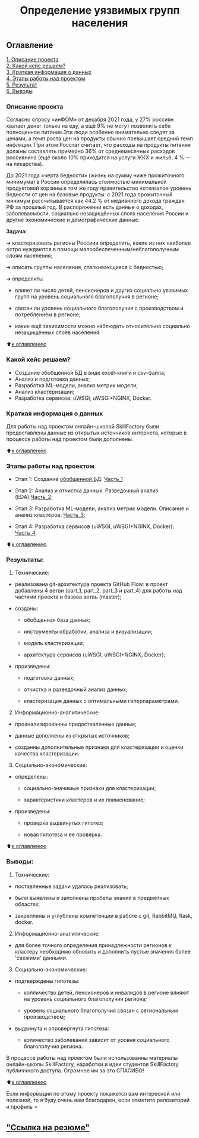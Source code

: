 # <center>Определение уязвимых групп населения

## Оглавление  
[1. Описание проекта](.README.md#Описание-проекта)  
[2. Какой кейс решаем?](.README.md#Какой-кейс-решаем)  
[3. Краткая информация о данных](.README.md#Краткая-информация-о-данных)  
[4. Этапы работы над проектом](.README.md#Этапы-работы-над-проектом)  
[5. Результат](.README.md#Результат)    
[6. Выводы](.README.md#Выводы) 

### Описание проекта  

 Согласно опросу «инФОМ» от декабря 2021 года, у 27% россиян хватает денег только на еду, а ещё 9% не могут позволить себе полноценное питание.Эти люди особенно внимательно следят за ценами, а темп роста  цен на продукты обычно превышает средний темп инфляции. При этом Росстат считает, что расходы на продукты питания должны составлять примерно 36% от среднемесячных расходов россиянина (ещё около 10% приходится на услуги ЖКХ и жильё, 4 % — на лекарства). 

 До 2021 года «черта бедности» (жизнь на сумму ниже прожиточного минимума) в России определялась стоимостью минимальной продуктовой корзины.в том же году правительство «отвязало» уровень бедности от цен на базовые продукты: с 2021 года прожиточный минимум рассчитывается как 44.2 % от медианного дохода граждан РФ за прошлый год. В распоряжении есть данные о доходах, заболеваемости, социально незащищённых слоях населения России и другие экономические и демографические данные.

 **Задача:**
  
  ➔ кластеризовать регионы Россиии определить, какие из них наиболее остро нуждаются в помощи малообеспеченным/неблагополучным слоям населения;

  ➔ описать группы населения, сталкивающиеся с бедностью;

  ➔ определить:
  
   - влияет ли число детей, пенсионеров и других социально уязвимых групп на уровень социального благополучия в регионе;
    
   - связан ли уровень социального благополучия с производством и потреблением в регионе;
    
   - какие ещё зависимости можно наблюдать относительно социально незащищённых слоёв населения.

:arrow_up:[к оглавлению](_)


### Какой кейс решаем?   

  - Создание обобщенной БД в виде excel-книги и csv-файла; 
  - Анализ и подготовка данных;
  - Разработка ML-модели, анализ метрик модели;
  - Анализ кластеризации;
  - Разработка сервисов: uWSGI, uWSGI+NGINX, Docker.



### Краткая информация о данных

Для работы над проектом онлайн-школой SkillFactory были предоставлены данные из открытых источников интернета, которые в процессе работы над проектом были дополнены.

  
:arrow_up:[к оглавлению](.README.md#Оглавление)


### Этапы работы над проектом  

* Этап 1: Создание [обобщенной БД](./data/soc_pasport.xlsx): [Часть_1](./Part_1)

* Этап 2: Анализ и отчистка данных. Разведочный анализ (EDA):[Часть_2](./Part_2);

* Этап 3: Разработка ML-модели, анализ метрик модели. Описание и анализ кластеров: [Часть_3](./Part_3);

* Этап 4: Разработка сервисов (uWSGI, uWSGI+NGINX, Docker): [Часть_4](./Part_4).



:arrow_up:[к оглавлению](.README.md#Оглавление)


### Результаты: 

  1. Технические:
  
   * реализована git-архитектура проекта GitHub Flow: в проект добавлены 4 ветви (part_1, part_2, part_3 и part_4) для работы над частями проекта и базова ветвь (master);

   * созданы:
   
     - обобщенная база данных;
    
     - инструменты обработки, анализа и визуализации;

     - модель кластеризации;

     - архитектура сервисов (uWSGI, uWSGI+NGINX, Docker);
    
   * произведены:
   
     - подготовка данных;

     - отчистка и разведочный анализ данных;

     - кластеризация данных с оптимальными гиперпараметрами.
  
  2. Информационно-аналитические:
  
   * проанализированны предоставленные данные;

   * данные дополнены из открытых источников;

   * созданны дополнительные признаки для кластеризации и оценки качества кластеризации.
  
  3. Социально-экономические:
  
   * определены:
   
     - социально-значимые признаки для кластеризации;

     - характеристики кластеров и их поименование;
    
   * произведены:

     - проверка выдвинутых гипотез;

     - новая гипотеза и ее проверка. 


:arrow_up:[к оглавлению](.README.md#Оглавление)

### Выводы:

  1. Технические:
  
   * поставленные задачи удалось реализовать;

   * были выявлены и заполнены пробелы знаний в предметных областях;

   * закреплены и углублены компетенции в работе с git, RabbitMQ, flask, docker.
  
  2. Информационно-аналитические:
    
   * для более точного определения принадлежности регионов к кластеру необходимо обновить и дополнить пустые значения более 'свежими' данными.
  
  3. Социально-экономические:

   * подтверждены гипотезы:
   
     - колличество детей, пенсионеров и инвалидов в регионе влияют на уровень социального благополучия региона;

     - уровень социального благополучия связан с региональным производством;
     
   * выдвинута и опровергнута гипотеза:
    
     - количество заболеваний зависит от уровня социального благополучия региона.
          

В процессе работы над проектом были использованны  материалы онлайн-школы SkillFactory, наработки и идеи студентов SkillFactory публиччного доступа. Огромное им за это СПАСИБО!

:arrow_up:[к оглавлению](.README.md#Оглавление)


Если информация по этому проекту покажется вам интересной или полезной, то я буду очень вам благодарен, если отметите репозиторий и профиль ⭐️


## ["Ссылка на резюме"](https://kansk.hh.ru/resume/f3540f86ff097e4b7c0039ed1f315969523431)
